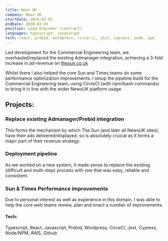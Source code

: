 ```yaml
---
title: News UK
company: News UK
startDate: 2019-03-01
endDate: 2020-03-01
position: Lead Engineer (contract)
languages: typescript, javascript
tech: react, prebid, wordpress, circe-ci, jest, cypress, node, npm
---
```


Led development for the Commercial Engineering team, we overhauled/replaced the existing Admanager integration, achieving a 3-fold increase in ad-revenue on [thesun.co.uk](https://www.thesun.co.uk/)

Whilst there I also helped the core Sun and Times teams do some performance optimization improvements.
I setup the pipeline build for the Commercial Engineering team, using CircleCI (with npm/bash commands) to bring it in line with the wider NewsUK platform usage.

<!--more-->

## Projects:
### Replace existing Admanager/Prebid integration
This forms the mechanism by which The Sun (and later all NewsUK sites), have their ads delivered/displayed, so is absolutely cruical as it forms a major part of their revenue strategy.

### Deployment pipeline
As we worked on a new system, it made sense to replace the existing (difficult and multi-step) process with one that was easy, reliable and consistent.

### Sun & Times Performance improvements
Due to personal interest as well as experience in this domain, I was able to help the core web teams review, plan and enact a number of improvements.

#### Tech:
Typescript, React, Javascript, Prebid, Wordpress, CirceCI, Jest, Cypress, Node/NPM, AWS, Github
